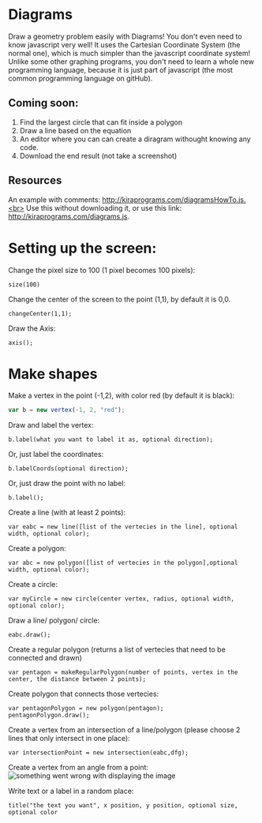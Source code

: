 # Diagrams
Draw a geometry problem easily with Diagrams! You don't even need to know javascript very well! It uses the Cartesian Coordinate System (the normal one), which is much simpler than the javascript coordinate system! Unlike some other graphing programs, you don't need to learn a whole new programming language, because it is just part of javascript (the most common programming language on gitHub).
## Coming soon: <br>
1. Find the largest circle that can fit inside a polygon
2. Draw a line based on the equation
3. An editor where you can can create a diragram withought knowing any code.
4. Download the end result (not take a screenshot)
## Resources
An example with comments: http://kiraprograms.com/diagramsHowTo.js.<br>
Use this without downloading it, or use this link: http://kiraprograms.com/diagrams.js.

# Setting up the screen:
Change the pixel size to 100 (1 pixel becomes 100 pixels): <br>
```
size(100)
```

Change the center of the screen to the point (1,1), by default it is 0,0.<br>
```
changeCenter(1,1);
```

Draw the Axis: <br>
```
axis();
```

# Make shapes
Make a vertex in the point (-1,2), with color red (by default it is black):<br>
```javascript
var b = new vertex(-1, 2, "red");
````

Draw and label the vertex:<br>
```
b.label(what you want to label it as, optional direction);
```
Or, just label the coordinates: <br>
```
b.labelCoords(optional direction);
```
Or, just draw the point with no label:
```
b.label();
```

Create a line (with at least 2 points):<br>
```
var eabc = new line([list of the vertecies in the line], optional width, optional color);
```

Create a polygon:<br>
```
var abc = new polygon([list of vertecies in the polygon],optional width, optional color);
```

Create a circle: <br>
```
var myCircle = new circle(center vertex, radius, optional width, optional color);
```

Draw a line/ polygon/ circle:<br>
```
eabc.draw();
```

Create a regular polygon (returns a list of vertecies that need to be connected and drawn)<br>
```
var pentagon = makeRegularPolygon(number of points, vertex in the center, the distance between 2 points);
```
Create polygon that connects those vertecies:<br>
```
var pentagonPolygon = new polygon(pentagon);
pentagonPolygon.draw();
```

Create a vertex from an intersection of a line/polygon (please choose 2 lines that only intersect in one place):
```
var intersectionPoint = new intersection(eabc,dfg);
```

Create a vertex from an angle from a point:
![something went wrong with displaying the image](http://kiraprograms.com/diagramsPicture.png)

Write text or a label in a random place:
```
title("the text you want", x position, y position, optional size, optional color
```
